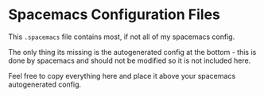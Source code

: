 # Spacemacs Configuration Files

This `.spacemacs` file contains most, if not all of my spacemacs config.

The only thing its missing is the autogenerated config at the bottom - this is done by spacemacs and should not be modified so it is not included here.

Feel free to copy everything here and place it above your spacemacs autogenerated config.
